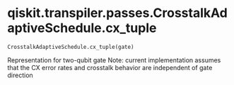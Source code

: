 # qiskit.transpiler.passes.CrosstalkAdaptiveSchedule.cx\_tuple

`CrosstalkAdaptiveSchedule.cx_tuple(gate)`

Representation for two-qubit gate Note: current implementation assumes that the CX error rates and crosstalk behavior are independent of gate direction
